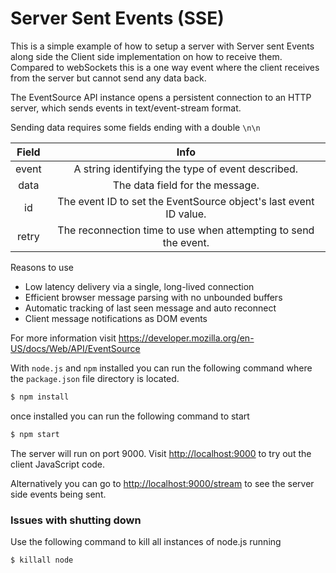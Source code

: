 # Server Sent Events (SSE)

This is a simple example of how to setup a server with Server sent Events along side the Client side implementation on how to receive them.  Compared to webSockets this is a one way event where the client receives from the server but cannot send any data back.

The EventSource API instance opens a persistent connection to an HTTP server, which sends events in text/event-stream format.

Sending data requires some fields ending with a double `\n\n`

| Field  | Info |
|:---------:|:---------:|
| event | A string identifying the type of event described. |
| data | The data field for the message. |
| id | The event ID to set the EventSource object's last event ID value. |
| retry | The reconnection time to use when attempting to send the event.|

Reasons to use 

- Low latency delivery via a single, long-lived connection
- Efficient browser message parsing with no unbounded buffers
- Automatic tracking of last seen message and auto reconnect
- Client message notifications as DOM events

For more information visit https://developer.mozilla.org/en-US/docs/Web/API/EventSource

With `node.js` and `npm` installed you can run the following command where the `package.json` file directory is located.

```sh
$ npm install
```

once installed you can run the following command to start

```sh
$ npm start
```

The server will run on port 9000.  Visit <http://localhost:9000> to try out the client JavaScript code.

Alternatively you can go to <http://localhost:9000/stream>  to see the server side events being sent.

### Issues with shutting down

Use the following command to kill all instances of node.js running

```sh
$ killall node
```

